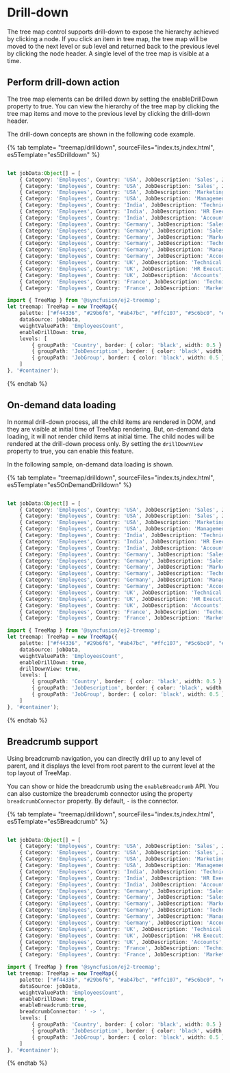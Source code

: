 # Drill-down

The tree map control supports drill-down to expose the hierarchy achieved by clicking a node. If you click an item in tree map, the tree map will be moved to the next level or sub level and returned back to the previous level by clicking the node header. A single level of the tree map is visible at a time.

## Perform drill-down action

The tree map elements can be drilled down by setting the enableDrillDown property to true. You can view the hierarchy of the tree map by clicking the tree map items and move to the previous level by clicking the drill-down header.

The drill-down concepts are shown in the following code example.

{% tab template= "treemap/drilldown", sourceFiles="index.ts,index.html", es5Template="es5Drilldown" %}

```typescript

let jobData:Object[] = [
    { Category: 'Employees', Country: 'USA', JobDescription: 'Sales', JobGroup: 'Executive', EmployeesCount: 20 },
    { Category: 'Employees', Country: 'USA', JobDescription: 'Sales', JobGroup: 'Analyst', EmployeesCount: 30 },
    { Category: 'Employees', Country: 'USA', JobDescription: 'Marketing', EmployeesCount: 40 },
    { Category: 'Employees', Country: 'USA', JobDescription: 'Management', EmployeesCount: 80 },
    { Category: 'Employees', Country: 'India', JobDescription: 'Technical', JobGroup: 'Testers', EmployeesCount: 100 },
    { Category: 'Employees', Country: 'India', JobDescription: 'HR Executives', EmployeesCount: 30 },
    { Category: 'Employees', Country: 'India', JobDescription: 'Accounts', EmployeesCount: 40 },
    { Category: 'Employees', Country: 'Germany', JobDescription: 'Sales', JobGroup: 'Executive', EmployeesCount: 50 },
    { Category: 'Employees', Country: 'Germany', JobDescription: 'Sales', JobGroup: 'Analyst', EmployeesCount: 60 },
    { Category: 'Employees', Country: 'Germany', JobDescription: 'Marketing', EmployeesCount: 70 },
    { Category: 'Employees', Country: 'Germany', JobDescription: 'Technical', JobGroup: 'Testers', EmployeesCount: 80 },
    { Category: 'Employees', Country: 'Germany', JobDescription: 'Management', EmployeesCount: 10 },
    { Category: 'Employees', Country: 'Germany', JobDescription: 'Accounts', EmployeesCount: 20 },
    { Category: 'Employees', Country: 'UK', JobDescription: 'Technical', JobGroup: 'Testers', EmployeesCount: 30 },
    { Category: 'Employees', Country: 'UK', JobDescription: 'HR Executives', EmployeesCount: 50 },
    { Category: 'Employees', Country: 'UK', JobDescription: 'Accounts', EmployeesCount: 60 },
    { Category: 'Employees', Country: 'France', JobDescription: 'Technical', JobGroup: 'Testers', EmployeesCount: 70 },
    { Category: 'Employees', Country: 'France', JobDescription: 'Marketing', EmployeesCount: 100 }];

import { TreeMap } from '@syncfusion/ej2-treemap';
let treemap: TreeMap = new TreeMap({
    palette: ["#f44336", "#29b6f6", "#ab47bc", "#ffc107", "#5c6bc0", "#009688"],
    dataSource: jobData,
    weightValuePath: 'EmployeesCount',
    enableDrillDown: true,
    levels: [
        { groupPath: 'Country', border: { color: 'black', width: 0.5 } },
        { groupPath: 'JobDescription', border: { color: 'black', width: 0.5 } },
        { groupPath: 'JobGroup', border: { color: 'black', width: 0.5 } },
    ]
}, '#container');

```

{% endtab %}

## On-demand data loading

In normal drill-down process, all the child items are rendered in DOM, and they are visible at initial time of TreeMap rendering. But, on-demand data loading, it will not render child items at initial time. The child nodes will be rendered at the drill-down process only. By setting the `drillDownView` property to true, you can enable this feature.

In the following sample, on-demand data loading is shown.

{% tab template= "treemap/drilldown", sourceFiles="index.ts,index.html", es5Template="es5OnDemandDrilldown" %}

```typescript

let jobData:Object[] = [
    { Category: 'Employees', Country: 'USA', JobDescription: 'Sales', JobGroup: 'Executive', EmployeesCount: 20 },
    { Category: 'Employees', Country: 'USA', JobDescription: 'Sales', JobGroup: 'Analyst', EmployeesCount: 30 },
    { Category: 'Employees', Country: 'USA', JobDescription: 'Marketing', EmployeesCount: 40 },
    { Category: 'Employees', Country: 'USA', JobDescription: 'Management', EmployeesCount: 80 },
    { Category: 'Employees', Country: 'India', JobDescription: 'Technical', JobGroup: 'Testers', EmployeesCount: 100 },
    { Category: 'Employees', Country: 'India', JobDescription: 'HR Executives', EmployeesCount: 30 },
    { Category: 'Employees', Country: 'India', JobDescription: 'Accounts', EmployeesCount: 40 },
    { Category: 'Employees', Country: 'Germany', JobDescription: 'Sales', JobGroup: 'Executive', EmployeesCount: 50 },
    { Category: 'Employees', Country: 'Germany', JobDescription: 'Sales', JobGroup: 'Analyst', EmployeesCount: 60 },
    { Category: 'Employees', Country: 'Germany', JobDescription: 'Marketing', EmployeesCount: 70 },
    { Category: 'Employees', Country: 'Germany', JobDescription: 'Technical', JobGroup: 'Testers', EmployeesCount: 80 },
    { Category: 'Employees', Country: 'Germany', JobDescription: 'Management', EmployeesCount: 10 },
    { Category: 'Employees', Country: 'Germany', JobDescription: 'Accounts', EmployeesCount: 20 },
    { Category: 'Employees', Country: 'UK', JobDescription: 'Technical', JobGroup: 'Testers', EmployeesCount: 30 },
    { Category: 'Employees', Country: 'UK', JobDescription: 'HR Executives', EmployeesCount: 50 },
    { Category: 'Employees', Country: 'UK', JobDescription: 'Accounts', EmployeesCount: 60 },
    { Category: 'Employees', Country: 'France', JobDescription: 'Technical', JobGroup: 'Testers', EmployeesCount: 70 },
    { Category: 'Employees', Country: 'France', JobDescription: 'Marketing', EmployeesCount: 100 }];

import { TreeMap } from '@syncfusion/ej2-treemap';
let treemap: TreeMap = new TreeMap({
    palette: ["#f44336", "#29b6f6", "#ab47bc", "#ffc107", "#5c6bc0", "#009688"],
    dataSource: jobData,
    weightValuePath: 'EmployeesCount',
    enableDrillDown: true,
    drillDownView: true,
    levels: [
        { groupPath: 'Country', border: { color: 'black', width: 0.5 } },
        { groupPath: 'JobDescription', border: { color: 'black', width: 0.5 } },
        { groupPath: 'JobGroup', border: { color: 'black', width: 0.5 } },
    ]
}, '#container');

```

{% endtab %}

## Breadcrumb support

Using breadcrumb navigation, you can directly drill up to any level of parent, and it displays the level from root parent to the current level at the top layout of TreeMap.

You can show or hide the breadcrumb using the `enableBreadcrumb` API. You can also customize the breadcrumb connector using the property `breadcrumbConnector` property. By default, `-` is the connector.

{% tab template= "treemap/drilldown", sourceFiles="index.ts,index.html", es5Template="es5Breadcrumb" %}

```typescript

let jobData:Object[] = [
    { Category: 'Employees', Country: 'USA', JobDescription: 'Sales', JobGroup: 'Executive', EmployeesCount: 20 },
    { Category: 'Employees', Country: 'USA', JobDescription: 'Sales', JobGroup: 'Analyst', EmployeesCount: 30 },
    { Category: 'Employees', Country: 'USA', JobDescription: 'Marketing', EmployeesCount: 40 },
    { Category: 'Employees', Country: 'USA', JobDescription: 'Management', EmployeesCount: 80 },
    { Category: 'Employees', Country: 'India', JobDescription: 'Technical', JobGroup: 'Testers', EmployeesCount: 100 },
    { Category: 'Employees', Country: 'India', JobDescription: 'HR Executives', EmployeesCount: 30 },
    { Category: 'Employees', Country: 'India', JobDescription: 'Accounts', EmployeesCount: 40 },
    { Category: 'Employees', Country: 'Germany', JobDescription: 'Sales', JobGroup: 'Executive', EmployeesCount: 50 },
    { Category: 'Employees', Country: 'Germany', JobDescription: 'Sales', JobGroup: 'Analyst', EmployeesCount: 60 },
    { Category: 'Employees', Country: 'Germany', JobDescription: 'Marketing', EmployeesCount: 70 },
    { Category: 'Employees', Country: 'Germany', JobDescription: 'Technical', JobGroup: 'Testers', EmployeesCount: 80 },
    { Category: 'Employees', Country: 'Germany', JobDescription: 'Management', EmployeesCount: 10 },
    { Category: 'Employees', Country: 'Germany', JobDescription: 'Accounts', EmployeesCount: 20 },
    { Category: 'Employees', Country: 'UK', JobDescription: 'Technical', JobGroup: 'Testers', EmployeesCount: 30 },
    { Category: 'Employees', Country: 'UK', JobDescription: 'HR Executives', EmployeesCount: 50 },
    { Category: 'Employees', Country: 'UK', JobDescription: 'Accounts', EmployeesCount: 60 },
    { Category: 'Employees', Country: 'France', JobDescription: 'Technical', JobGroup: 'Testers', EmployeesCount: 70 },
    { Category: 'Employees', Country: 'France', JobDescription: 'Marketing', EmployeesCount: 100 }];

import { TreeMap } from '@syncfusion/ej2-treemap';
let treemap: TreeMap = new TreeMap({
    palette: ["#f44336", "#29b6f6", "#ab47bc", "#ffc107", "#5c6bc0", "#009688"],
    dataSource: jobData,
    weightValuePath: 'EmployeesCount',
    enableDrillDown: true,
    enableBreadcrumb:true,
    breadcrumbConnector: ' -> ',
    levels: [
        { groupPath: 'Country', border: { color: 'black', width: 0.5 } },
        { groupPath: 'JobDescription', border: { color: 'black', width: 0.5 } },
        { groupPath: 'JobGroup', border: { color: 'black', width: 0.5 } },
    ]
}, '#container');

```

{% endtab %}